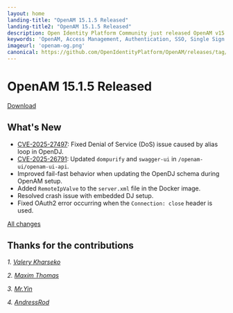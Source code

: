```yaml
---
layout: home
landing-title: "OpenAM 15.1.5 Released"
landing-title2: "OpenAM 15.1.5 Released"
description: Open Identity Platform Community just released OpenAM v15.1.5
keywords: 'OpenAM, Access Management, Authentication, SSO, Single Sign On, Open Identity Platform, Release, Documentation'
imageurl: 'openam-og.png'
canonical: https://github.com/OpenIdentityPlatform/OpenAM/releases/tag/15.1.5
---
```

# OpenAM 15.1.5 Released

[Download](https://github.com/OpenIdentityPlatform/OpenAM/releases/tag/15.1.5)

## What's New
 
* [CVE-2025-27497](https://github.com/advisories/GHSA-93qr-h8pr-4593): Fixed Denial of Service (DoS) issue caused by alias loop in OpenDJ.  
* [CVE-2025-26791](https://github.com/advisories/GHSA-vhxf-7vqr-mrjg): Updated `dompurify` and `swagger-ui` in `/openam-ui/openam-ui-api`.  
* Improved fail-fast behavior when updating the OpenDJ schema during OpenAM setup.  
* Added `RemoteIpValve` to the `server.xml` file in the Docker image.  
* Resolved crash issue with embedded DJ setup.  
* Fixed OAuth2 error occurring when the `Connection: close` header is used.  


[All changes](https://github.com/OpenIdentityPlatform/OpenAM/compare/15.1.4...15.1.5)

## Thanks for the contributions

<i id="vharseko"><i>1. <a href="https://github.com/vharseko" target="_blank">Valery Kharseko</a></i>

<i id="maximthomas"><i>2. <a href="https://github.com/maximthomas" target="_blank">Maxim Thomas</a></i>

<i id="YinHangCode"><i>3. <a href="https://github.com/YinHangCode" target="_blank">Mr.Yin</a></i>

<i id="AndressRod"><i>4. <a href="https://github.com/AndressRod" target="_blank">AndressRod</a></i>

